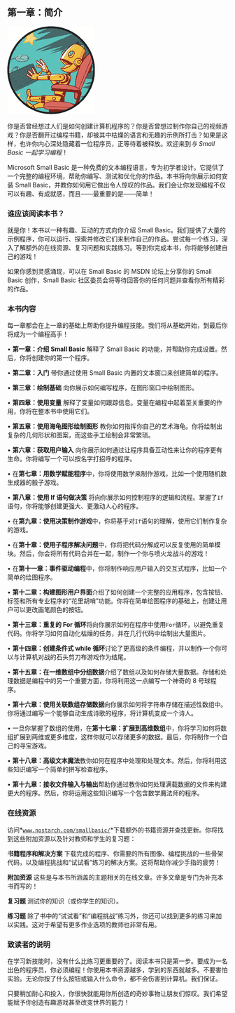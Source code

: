 ## 第一章：简介

![image](img/common01.jpg)

你是否曾经想过人们是如何创建计算机程序的？你是否曾想过制作你自己的视频游戏？你是否翻开过编程书籍，却被其中枯燥的语言和无趣的示例所打击？如果是这样，也许你内心深处隐藏着一位程序员，正等待着被释放。欢迎来到*与 Small Basic 一起学习编程*！

Microsoft Small Basic 是一种免费的文本编程语言，专为初学者设计。它提供了一个完整的编程环境，帮助你编写、测试和优化你的作品。本书将向你展示如何安装 Small Basic，并教你如何用它做出令人惊叹的作品。我们会让你发现编程不仅可以有趣、有成就感，而且——最重要的是——简单！

### 谁应该阅读本书？

就是你！本书以一种有趣、互动的方式向你介绍 Small Basic。我们提供了大量的示例程序，你可以运行、探索并修改它们来制作自己的作品。尝试每一个练习，深入了解额外的在线资源、复习问题和实践练习。等到你完成本书，你将能够创建自己的游戏！

如果你感到灵感涌现，可以在 Small Basic 的 MSDN 论坛上分享你的 Small Basic 创作，Small Basic 社区委员会将等待回答你的任何问题并查看你所有精彩的作品。

### 本书内容

每一章都会在上一章的基础上帮助你提升编程技能。我们将从基础开始，到最后你将成为一个编程高手！

• **第一章：介绍 Small Basic** 解释了 Small Basic 的功能，并帮助你完成设置。然后，你将创建你的第一个程序。

• **第二章：入门** 带你通过使用 Small Basic 内置的文本窗口来创建简单的程序。

• **第三章：绘制基础** 向你展示如何编写程序，在图形窗口中绘制图形。

• **第四章：使用变量** 解释了变量如何跟踪信息。变量在编程中起着至关重要的作用，你将在整本书中使用它们。

• **第五章：使用海龟图形绘制图形** 教你如何指挥你自己的艺术海龟。你将绘制出复杂的几何形状和图案，而这些手工绘制会非常繁琐。

• **第六章：获取用户输入** 向你展示如何通过让程序具备互动性来让你的程序更有生命。你将编写一个可以按名字打招呼的程序。

• 在**第七章：用数学赋能程序**中，你将使用数学来制作游戏，比如一个使用随机数生成器的骰子游戏。

• **第八章：使用 If 语句做决策** 将向你展示如何控制程序的逻辑和流程。掌握了`If`语句，你将能够创建更强大、更激动人心的程序。

• 在**第九章：使用决策制作游戏**中，你将基于对`If`语句的理解，使用它们制作复杂的游戏。

• 在**第十章：使用子程序解决问题**中，你将把代码分解成可以反复使用的简单模块。然后，你会将所有代码合并在一起，制作一个你与喷火龙战斗的游戏！

• 在**第十一章：事件驱动编程**中，你将制作响应用户输入的交互式程序，比如一个简单的绘图程序。

• **第十二章：构建图形用户界面**介绍了如何创建一个完整的应用程序，包含按钮、标签和所有专业程序的“花里胡哨”功能。你将在简单绘图程序的基础上，创建让用户可以更改画笔颜色的按钮。

• **第十三章：重复的 For 循环**将向你展示如何在程序中使用`For`循环，以避免重复代码。你将学习如何自动化枯燥的任务，并在几行代码中绘制出大量图片。

• **第十四章：创建条件式 while 循环**讨论了更高级的条件编程，并以制作一个你可以与计算机对战的石头剪刀布游戏作为结尾。

• **第十五章：在一维数组中分组数据**介绍了数组以及如何存储大量数据。存储和处理数据是编程中的另一个重要方面，你将利用这一点编写一个神奇的 8 号球程序。

• **第十六章：使用关联数组存储数据**向你展示如何将字符串存储在描述性数组中。你将通过编写一个能够自动生成诗歌的程序，将计算机变成一个诗人。

• 一旦你掌握了数组的使用，在**第十七章：扩展到高维数组**中，你将学习如何将数组扩展到两维或更多维度，这样你就可以存储更多的数据。最后，你将制作一个自己的寻宝游戏。

• **第十八章：高级文本魔法**教你如何在程序中处理和处理文本。然后，你将利用这些知识编写一个简单的拼写检查程序。

• **第十九章：接收文件输入与输出**帮助你通过教你如何处理满载数据的文件来构建更大的程序。然后，你将运用这些知识编写一个包含数学魔法师的程序。

### 在线资源

访问*[`www.nostarch.com/smallbasic/`](http://www.nostarch.com/smallbasic/)*下载额外的书籍资源并查找更新。你将找到这些附加资源以及针对教师和学生的复习题：

**书籍程序和解决方案** 下载完成的程序、你需要的所有图像、编程挑战的一些骨架代码，以及编程挑战和“试试看”练习的解决方案。这将帮助你减少手指的疲劳！

**附加资源** 这些是与本书所涵盖的主题相关的在线文章。许多文章是专门为补充本书而写的！

**复习题** 测试你的知识（或你学生的知识）。

**练习题** 除了书中的“试试看”和“编程挑战”练习外，你还可以找到更多的练习来加以实践。这对于希望有更多作业选项的教师也非常有用。

### 致读者的说明

在学习新技能时，没有什么比练习更重要的了。阅读本书只是第一步。要成为一名出色的程序员，你必须编程！你使用本书资源越多，学到的东西就越多。不要害怕实验。无论你按了什么按钮或输入什么命令，都不会伤害到计算机。我们保证。

只要稍加耐心和投入，你很快就能用你所创造的奇妙事物让朋友们惊叹。我们希望能赋予你创造有趣游戏甚至改变世界的能力！
